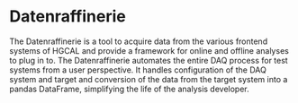# Datenraffinerie

The Datenraffinerie is a tool to acquire data from the various frontend systems of HGCAL and provide a framework
for online and offline analyses to plug in to. The Datenraffinerie automates the entire DAQ process for test
systems from a user perspective. It handles configuration of the DAQ system and target and conversion of the
data from the target system into a pandas DataFrame, simplifying the life of the analysis developer.
